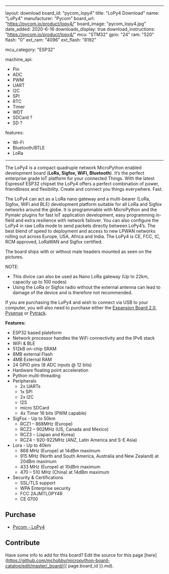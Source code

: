 
---
layout: download
board_id: "pycom_lopy4"
title: "LoPy4 Download"
name: "LoPy4"
manufacturer: "Pycom"
board_url: "https://pycom.io/product/lopy4/"
board_image: "pycom_lopy4.jpg"
date_added: 2020-6-16
downloads_display: true
download_instructions: "https://pycom.io/product/lopy4/"
mcu: "STM32"
gpio: "24"
ram: "520"
flash: "0"
ext_ram: "4096"
ext_flash: "8192"

mcu_category: "ESP32"

machine_api:
  - Pin
  - ADC
  - PWM
  - UART
  - I2C
  - SPI
  - RTC
  - Timer
  - WDT
  - SDCard ?
  - SD ?

features:
  - Wi-Fi
  - Bluetooth/BTLE
  - LoRa
---

The LoPy4 is a compact quadruple network MicroPython enabled development board (**LoRa, Sigfox, WiFi, Bluetooth**). It’s the perfect enterprise grade IoT platform for your connected Things. With the latest Espressif ESP32 chipset the LoPy4 offers a perfect combination of power, friendliness and flexibility. Create and connect you things everywhere. Fast.


The LoPy4 can act as a LoRa nano gateway and a multi-bearer (LoRa, Sigfox, WiFi and BLE) development platform suitable for all LoRa and Sigfox networks around the globe. It is programmable with MicroPython and the Pymakr plugins for fast IoT application development, easy programming in-field and extra resilience with network failover. You can also configure the LoPy4 in raw LoRa mode to send packets directly between LoPy4’s. The best blend of speed to deployment and access to new LPWAN networks rolling out across Europe, USA, Africa and India. The LoPy4 is CE, FCC, IC, RCM approved, LoRaWAN and Sigfox certified.


The board ships with or without male headers mounted as seen on the pictures.


NOTE:
* This divice can also be used as Nano LoRa gateway (Up to 22km, capacity up to 100 nodes) 
* Using the LoRa or Sigfox radio without the external antenna can lead to damage of the device and is therefore not recommended.


If you are purchasing the LoPy4 and wish to connect via USB to your computer, you will also need to purchase either the [Expansion Board 2.0](https://pycom.io/product/expansion-board-3-0/), [Pysense](https://pycom.io/product/pysense/) or [Pytrack](https://pycom.io/product/pytrack/).



**Features:**
* ESP32 based plateform
* Network processor handles the WiFi connectivity and the IPv6 stack
* WiFi & BLE
* 512kB on-chip SRAM
* 8MB external Flash
* 4MB External RAM
* 24 GPIO pins (8 ADC inputs @ 12 bits)
* Hardware floating point acceleration
* Python multi-threading
* Peripherals
  * 2x UARTs
  * 1x SPI
  * 2x I2C
  * I2S
  * micro SDCard
  * 4x Timer 16 bits (PWM capable)
* SigFox - Up to 50km
  * RCZ1 – 868MHz (Europe)
  * RCZ2 – 902MHz (US, Canada and Mexico)
  * RCZ3 – (Japan and Korea)
  * RCZ4 – 920-922MHz (ANZ, Latin America and S-E Asia)
* Lora - Up to 40km
  * 868 MHz (Europe) at 14dBm maximum
  * 915 MHz (North and South America, Australia and New Zealand) at 20dBm maximum
  * 433 MHz (Europe) at 10dBm maximum
  * 470 – 510 MHz (China) at 14dBm maximum
* Security & Certifications
  * SSL/TLS support
  * WPA Enterprise security
  * FCC 2AJMTLOPY4R
  * CE 0700


## Purchase
* [Pycom - LoPy4](https://pycom.io/product/lopy4/)

## Contribute

Have some info to add for this board? Edit the source for this page [here](https://github.com/mchobby/micropython-board-catalog/edit/master/_board/{{ page.board_id }}.md).

